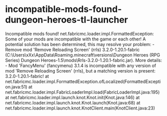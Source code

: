 # incompatible-mods-found-dungeon-heroes-tl-launcher
Incompatible mods found!
net.fabricmc.loader.impl.FormattedException: Some of your mods are incompatible with the game or each other!
A potential solution has been determined, this may resolve your problem:
	 - Remove mod 'Remove Reloading Screen' (rrls) 3.2.0-1.20.1-fabric (C:\Users\xXx\AppData\Roaming\.minecraft\versions\Dungeon Heroes (RPG Series) Dungeon Heroes-1.5\mods\Rrls-3.2.0-1.20.1-fabric.jar).
More details:
	 - Mod 'FancyMenu' (fancymenu) 3.1.4 is incompatible with any version of mod 'Remove Reloading Screen' (rrls), but a matching version is present: 3.2.0-1.20.1-fabric!
	at net.fabricmc.loader.impl.FormattedException.ofLocalized(FormattedException.java:51)
	at net.fabricmc.loader.impl.FabricLoaderImpl.load(FabricLoaderImpl.java:195)
	at net.fabricmc.loader.impl.launch.knot.Knot.init(Knot.java:146)
	at net.fabricmc.loader.impl.launch.knot.Knot.launch(Knot.java:68)
	at net.fabricmc.loader.impl.launch.knot.KnotClient.main(KnotClient.java:23)
